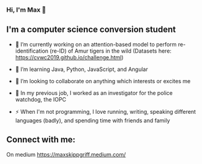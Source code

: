 ### Hi, I'm Max 👋

## I'm a computer science conversion student

- 🔭  I’m currently working on an attention-based model to perform re-identification (re-ID) of Amur tigers in the wild (Datasets here: https://cvwc2019.github.io/challenge.html)

- 🌱  I’m learning Java, Python, JavaScript, and Angular

- 👯  I’m looking to collaborate on anything which interests or excites me

- :cop: In my previous job, I worked as an investigator for the police watchdog, the IOPC

- ⚡ When I'm not programming, I love running, writing, speaking different languages (badly), and spending time with friends and family

## Connect with me:

On medium https://maxskippgriff.medium.com/
